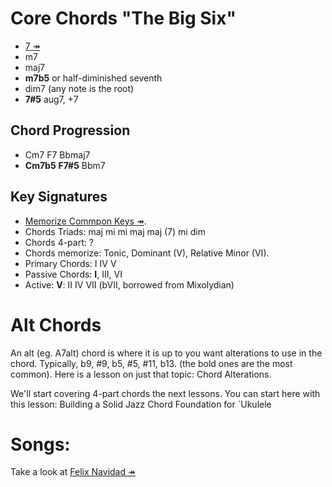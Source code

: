 # Core Chords "The Big Six"

- [7 &Rarr;](https://learningukulele.com/series/code/UL42-7)
- m7
- maj7
- **m7b5** or half-diminished seventh
- dim7 (any note is the root)
- **7#5** aug7, +7

## Chord Progression

- Cm7 F7 Bbmaj7
- **Cm7b5** **F7#5** Bbm7

## Key Signatures

- [Memorize Commpon Keys &Rarr;](https://learningukulele.com/series/code/ULKeySigs).
- Chords Triads: maj mi mi maj maj (7) mi dim
- Chords 4-part: ?
- Chords memorize: Tonic, Dominant (V), Relative Minor (VI).
- Primary Chords: I IV V
- Passive Chords: **I**, III, VI
- Active: **V**: II IV VII (bVII, borrowed from Mixolydian)


# Alt Chords

An alt (eg. A7alt) chord is where it is up to you  want alterations to use in the chord. Typically, b9, #9, b5, #5, #11, b13. (the bold ones are the most common). Here is a lesson on just that topic: Chord Alterations.

We'll start covering 4-part chords the next lessons. You can start here with this lesson: Building a Solid Jazz Chord Foundation for \`Ukulele


# Songs: 

Take a look at [Felix Navidad &Rarr;](https://learningukulele.com/songs/code/UL509)